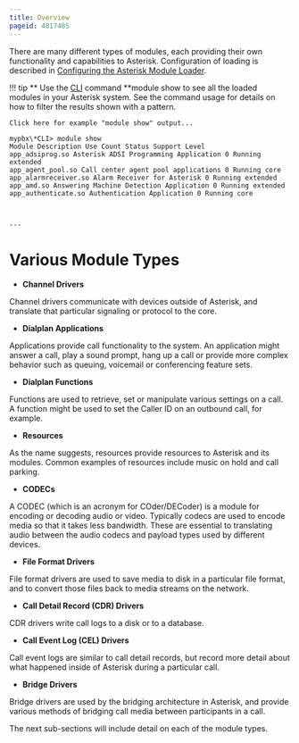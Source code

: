 ```yaml
---
title: Overview
pageid: 4817485
---
```


There are many different types of modules, each providing their own functionality and capabilities to Asterisk. Configuration of loading is described in [Configuring the Asterisk Module Loader](/Configuration/Core-Configuration/Configuring-the-Asterisk-Module-Loader).




!!! tip **  Use the [CLI](/Operation/Asterisk-Command-Line-Interface) command **module show
    to see all the loaded modules in your Asterisk system. See the command usage for details on how to filter the results shown with a pattern.

    Click here for example "module show" output...
[//]: # (end-tip)


  
  

```
mypbx\*CLI> module show 
Module Description Use Count Status Support Level
app_adsiprog.so Asterisk ADSI Programming Application 0 Running extended
app_agent_pool.so Call center agent pool applications 0 Running core
app_alarmreceiver.so Alarm Receiver for Asterisk 0 Running extended
app_amd.so Answering Machine Detection Application 0 Running extended
app_authenticate.so Authentication Application 0 Running core  



---

```

Various Module Types
====================

* **Channel Drivers**

Channel drivers communicate with devices outside of Asterisk, and translate that particular signaling or protocol to the core.

* **Dialplan Applications**

Applications provide call functionality to the system. An application might answer a call, play a sound prompt, hang up a call or provide more complex behavior such as queuing, voicemail or conferencing feature sets.

* **Dialplan Functions**

Functions are used to retrieve, set or manipulate various settings on a call. A function might be used to set the Caller ID on an outbound call, for example.

* **Resources**

As the name suggests, resources provide resources to Asterisk and its modules. Common examples of resources include music on hold and call parking.

* **CODECs**

A CODEC (which is an acronym for COder/DECoder) is a module for encoding or decoding audio or video. Typically codecs are used to encode media so that it takes less bandwidth. These are essential to translating audio between the audio codecs and payload types used by different devices.

* **File Format Drivers**

File format drivers are used to save media to disk in a particular file format, and to convert those files back to media streams on the network.

* **Call Detail Record (CDR) Drivers**

CDR drivers write call logs to a disk or to a database.

* **Call Event Log (CEL) Drivers**

Call event logs are similar to call detail records, but record more detail about what happened inside of Asterisk during a particular call.

* **Bridge Drivers**

Bridge drivers are used by the bridging architecture in Asterisk, and provide various methods of bridging call media between participants in a call.



The next sub-sections will include detail on each of the module types.

